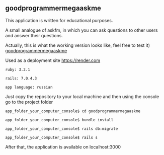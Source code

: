 ## goodprogrammermegaaskme

This application is written for educational purposes.

A small analogue of askfm, in which you can ask questions to other users and answer their questions.

Actually, this is what the working version looks like, feel free to test it) [goodprogrammermegaaskme](https://goodprogrammermegaaskme.fun)

Used as a deployment site https://render.com

```
ruby: 3.2.1

rails: 7.0.4.3

app language: russian
```

Just copy the repository to your local machine and then using the console go to the project folder

```
app_folder_your_computer_console$ cd goodprogrammermegaaskme

app_folder_your_computer_console$ bundle install

app_folder_your_computer_console$ rails db:migrate

app_folder_your_computer_console$ rails s
```

After that, the application is available on localhost:3000
